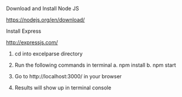 Download and Install Node JS

https://nodejs.org/en/download/

Install Express 

http://expressjs.com/




1. cd into excelparse directory
2. Run the following commands in terminal
	a. npm install
	b. npm start

3. Go to http://localhost:3000/ in your browser
4. Results will show up in terminal console
